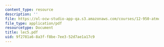 ```yaml
---
content_type: resource
description: ''
file: https://ol-ocw-studio-app-qa.s3.amazonaws.com/courses/12-950-atmospheric-and-oceanic-modeling-spring-2004/9f2781a68a3ff8be7ee352d7ae1a17c9_lec5.pdf
file_type: application/pdf
resourcetype: Document
title: lec5.pdf
uid: 9f2781a6-8a3f-f8be-7ee3-52d7ae1a17c9
---
```

